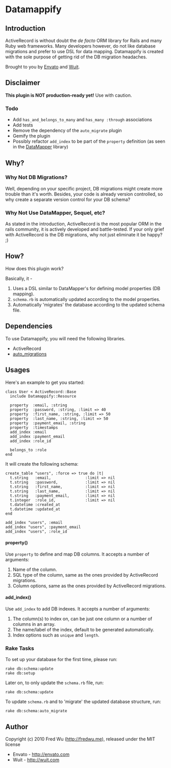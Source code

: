 # Datamappify

## Introduction

ActiveRecord is without doubt the *de facto* ORM library for Rails and many Ruby web frameworks. Many developers however, do not like database migrations and prefer to use DSL for data mapping. Datamappify is created with the sole purpose of getting rid of the DB migration headaches.

Brought to you by [Envato](http://envato.com) and [Wuit](http://wuit.com).

## Disclaimer

**This plugin is NOT production-ready yet!** Use with caution.

### Todo

* Add `has_and_belongs_to_many` and `has_many :through` associations
* Add tests
* Remove the dependency of the `auto_migrate` plugin
* Gemify the plugin
* Possibly refactor `add_index` to be part of the `property` definition (as seen in the [DataMapper](http://datamapper.org/) library)

## Why?

### Why Not DB Migrations?

Well, depending on your specific project, DB migrations might create more trouble than it's worth. Besides, your code is already version controlled, so why create a separate version control for your DB schema?

### Why Not Use DataMapper, Sequel, etc?

As stated in the introduction, ActiveRecord is the most popular ORM in the rails community, it is actively developed and battle-tested. If your only grief with ActiveRecord is the DB migrations, why not just eliminate it be happy? ;)

## How?

How does this plugin work?

Basically, it -

1. Uses a DSL similar to DataMapper's for defining model properties (DB mapping).
2. `schema.rb` is automatically updated according to the model properties.
3. Automatically 'migrates' the database according to the updated schema file.

## Dependencies

To use Datamappify, you will need the following libraries.

* ActiveRecord
* [auto_migrations](http://github.com/pjhyett/auto_migrations)

## Usages

Here's an example to get you started:

  	class User < ActiveRecord::Base
  	  include Datamappify::Resource
      
  	  property  :email, :string
  	  property  :password, :string, :limit => 40
  	  property  :first_name, :string, :limit => 50
  	  property  :last_name, :string, :limit => 50
  	  property  :payment_email, :string
  	  property  :timestamps
  	  add_index :email
  	  add_index :payment_email
  	  add_index :role_id
      
  	  belongs_to :role
  	end

It will create the following schema:

  	create_table "users", :force => true do |t|
  	  t.string   :email,               :limit => nil
  	  t.string   :password,            :limit => nil
  	  t.string   :first_name,          :limit => nil
  	  t.string   :last_name,           :limit => nil
  	  t.string   :payment_email,       :limit => nil
  	  t.integer  :role_id,             :limit => nil
  	  t.datetime :created_at
  	  t.datetime :updated_at
  	end

  	add_index "users", :email
  	add_index "users", :payment_email
  	add_index "users", :role_id

#### property()

Use `property` to define and map DB columns. It accepts a number of arguments:

1. Name of the column.
2. SQL type of the column, same as the ones provided by ActiveRecord migrations.
3. Column options, same as the ones provided by ActiveRecord migrations.

#### add_index()

Use `add_index` to add DB indexes. It accepts a number of arguments:

1. The column(s) to index on, can be just one column or a number of columns in an array.
2. The name/label of the index, default to be generated automatically.
3. Index options such as `unique` and `length`.

### Rake Tasks

To set up your database for the first time, please run:

    rake db:schema:update
    rake db:setup

Later on, to only update the `schema.rb` file, run:

    rake db:schema:update

To update `schema.rb` and to 'migrate' the updated database structure, run:

    rake db:schema:auto_migrate

## Author

Copyright (c) 2010 Fred Wu (<http://fredwu.me>), released under the MIT license

* Envato - <http://envato.com>
* Wuit - <http://wuit.com>